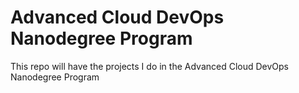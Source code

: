 # Advanced Cloud DevOps Nanodegree Program
This repo will have the projects I do in the Advanced Cloud DevOps Nanodegree Program
